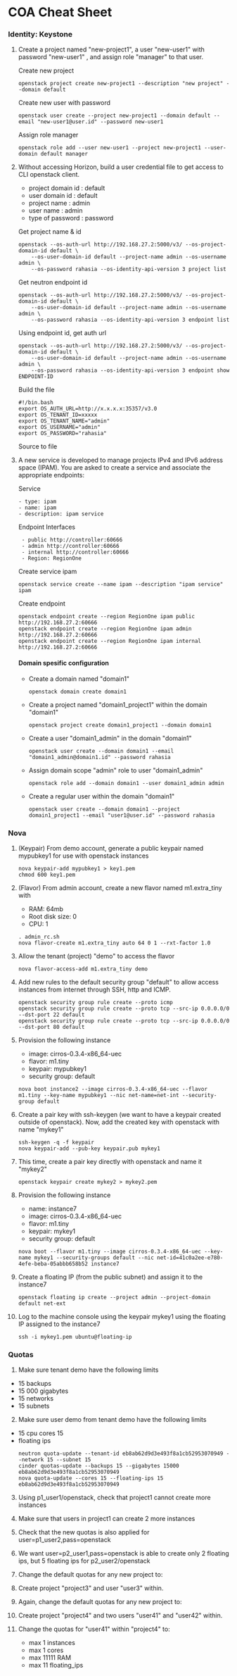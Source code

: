 COA Cheat Sheet
===============


### Identity: Keystone


1.  Create a project named "new-project1", a user "new-user1" with password "new-user1" , and assign role "manager" to that user.
   
    Create new project
    ```
    openstack project create new-project1 --description "new project" --domain default
    ```
    Create new user with password
    ```
    openstack user create --project new-project1 --domain default --email "new-user1@user.id" --password new-user1
    ```
    Assign role manager
    ```
    openstack role add --user new-user1 --project new-project1 --user-domain default manager
    ```
2.  Without accessing Horizon, build a user credential file to get access to CLI openstack client.  
    - project domain id : default
    - user domain id : default
    - project name : admin
    - user name : admin
    - type of password : password
    
    Get project name & id    
    ```
    openstack --os-auth-url http://192.168.27.2:5000/v3/ --os-project-domain-id default \
        --os-user-domain-id default --project-name admin --os-username admin \
        --os-password rahasia --os-identity-api-version 3 project list
    ```
    Get neutron endpoint id
    ```
    openstack --os-auth-url http://192.168.27.2:5000/v3/ --os-project-domain-id default \
        --os-user-domain-id default --project-name admin --os-username admin \
        --os-password rahasia --os-identity-api-version 3 endpoint list
    ```
    Using endpoint id, get auth url
    ```
    openstack --os-auth-url http://192.168.27.2:5000/v3/ --os-project-domain-id default \
        --os-user-domain-id default --project-name admin --os-username admin \
        --os-password rahasia --os-identity-api-version 3 endpoint show ENDPOINT-ID
    ```
    Build the file
    ```
    #!/bin.bash
    export OS_AUTH_URL=http://x.x.x.x:35357/v3.0
    export OS_TENANT_ID=xxxxx
    export OS_TENANT_NAME="admin"
    export OS_USERNAME="admin"
    export OS_PASSWORD="rahasia"
    ```
    Source to file
3. A new service is developed to manage projects IPv4 and IPv6 address space (IPAM). You are asked to create a service and associate the appropriate endpoints:

    Service

       - type: ipam
       - name: ipam
       - description: ipam service

    Endpoint Interfaces

        - public http://controller:60666
        - admin http://controller:60666
        - internal http://controller:60666
        - Region: RegionOne


    Create service ipam
    ```
    openstack service create --name ipam --description "ipam service" ipam
    ```
    Create endpoint

    ```
    openstack endpoint create --region RegionOne ipam public http://192.168.27.2:60666 
    openstack endpoint create --region RegionOne ipam admin http://192.168.27.2:60666
    openstack endpoint create --region RegionOne ipam internal http://192.168.27.2:60666
    ```


    #### Domain spesific configuration

    - Create a domain named "domain1"
        ```
        openstack domain create domain1
        ```
    - Create a project named "domain1_project1" within the domain "domain1"
        ```
        openstack project create domain1_project1 --domain domain1
        ```
    - Create a user "domain1_admin" in the domain "domain1"
        ```
        openstack user create --domain domain1 --email "domain1_admin@domain1.id" --password rahasia
        ```
    - Assign domain scope "admin" role to user "domain1_admin"
        ```
        openstack role add --domain domain1 --user domain1_admin admin
        ```
    - Create a regular user within the domain "domain1"
        ```
        openstack user create --domain domain1 --project domain1_project1 --email "user1@user.id" --password rahasia
        ```

### Nova

1. (Keypair) From demo account, generate a public keypair named mypubkey1 for use with openstack instances
   ```
   nova keypair-add mypubkey1 > key1.pem
   chmod 600 key1.pem
   ```
2. (Flavor) From admin account, create a new flavor named m1.extra_tiny with
   - RAM: 64mb
   - Root disk size: 0
   - CPU: 1
    ```
    . admin_rc.sh
    nova flavor-create m1.extra_tiny auto 64 0 1 --rxt-factor 1.0
    ```
3. Allow the tenant (project) "demo" to access the flavor
   ```
   nova flavor-access-add m1.extra_tiny demo
   ```
4. Add new rules to the default security group "default" to allow access instances from internet through SSH, http and ICMP.
   ```
   openstack security group rule create --proto icmp
   openstack security group rule create --proto tcp --src-ip 0.0.0.0/0 --dst-port 22 default
   openstack security group rule create --proto tcp --src-ip 0.0.0.0/0 --dst-port 80 default
   ```
5. Provision the following instance
   
   - image: cirros-0.3.4-x86_64-uec
   - flavor: m1.tiny
   - keypair: mypubkey1
   - security group: default
    ```
    nova boot instance2 --image cirros-0.3.4-x86_64-uec --flavor m1.tiny --key-name mypubkey1 --nic net-name=net-int --security-group default
    ```
6. Create a pair key with ssh-keygen (we want to have a keypair created outside of openstack). Now, add the created key with openstack with name "mykey1"
   ```
   ssh-keygen -q -f keypair
   nova keypair-add --pub-key keypair.pub mykey1  
   ```
7. This time, create a pair key directly with openstack and name it "mykey2"
   ```
   openstack keypair create mykey2 > mykey2.pem
   ```
8. Provision the following instance
   - name: instance7
   - image: cirros-0.3.4-x86_64-uec
   - flavor: m1.tiny
   - keypair: mykey1
   - security group: default
      
   ```
   nova boot --flavor m1.tiny --image cirros-0.3.4-x86_64-uec --key-name mykey1 --security-groups default --nic net-id=41c0a2ee-e780-4efe-beba-05abbb658b52 instance7

   ```
9.  Create a floating IP (from the public subnet) and assign it to the instance7
    ```
    openstack floating ip create --project admin --project-domain default net-ext
    ```
10. Log to the machine console using the keypair mykey1 using the floating IP assigned to the instance7
    ```
    ssh -i mykey1.pem ubuntu@floating-ip
    ```

### Quotas

1. Make sure tenant demo have the following limits 
- 15 backups
- 15 000 gigabytes
- 15 networks
- 15 subnets
2. Make sure user demo from tenant demo have the following limits 
- 15 cpu cores 15
- floating ips
    ```
    neutron quota-update --tenant-id eb8ab62d9d3e493f8a1cb52953070949 --network 15 --subnet 15
    cinder quotas-update --backups 15 --gigabytes 15000  eb8ab62d9d3e493f8a1cb52953070949
    nova quota-update --cores 15 --floating-ips 15 eb8ab62d9d3e493f8a1cb52953070949
    ```
3. Using p1_user1/openstack, check that project1 cannot create more instances
4. Make sure that users in project1 can create 2 more instances
5. Check that the new quotas is also applied for user=p1_user2,pass=openstack
6. We want user=p2_user1,pass=openstack is able to create only 2 floating ips, but 5 floating ips for p2_user2/openstack
7. Change the default quotas for any new project to:
8. Create project "project3" and user "user3" within.
9.  Again, change the default quotas for any new project to:
10. Create project "project4" and two users "user41" and "user42" within.
11. Change the quotas for "user41" within "project4" to:
    
    - max 1 instances
    - max 1 cores
    - max 11111 RAM
    - max 11 floating_ips

